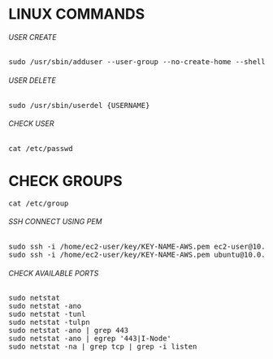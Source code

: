 
# LINUX COMMANDS

###### USER CREATE

<pre>
sudo /usr/sbin/adduser --user-group --no-create-home --shell=/sbin/nologin --comment='{USERNAME} account' {USERNAME}
</pre>

###### USER DELETE

<pre>
sudo /usr/sbin/userdel {USERNAME}
</pre>

###### CHECK USER

<pre>
cat /etc/passwd
</pre>

# CHECK GROUPS

<pre>
cat /etc/group
</pre>

###### SSH CONNECT USING PEM

<pre>
sudo ssh -i /home/ec2-user/key/KEY-NAME-AWS.pem ec2-user@10.0.7.160
sudo ssh -i /home/ec2-user/key/KEY-NAME-AWS.pem ubuntu@10.0.X.X
</pre>

###### CHECK AVAILABLE PORTS

<pre>
sudo netstat
sudo netstat -ano
sudo netstat -tunl
sudo netstat -tulpn
sudo netstat -ano | grep 443
sudo netstat -ano | egrep '443|I-Node'
sudo netstat -na | grep tcp | grep -i listen
</pre>
